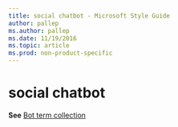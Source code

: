```yaml
---
title: social chatbot - Microsoft Style Guide
author: pallep
ms.author: pallep
ms.date: 11/19/2016
ms.topic: article
ms.prod: non-product-specific
---
```


# social chatbot

**See** [Bot term collection](/style-guide/a-z-word-list-term-collections/b/bot-terms.md)
